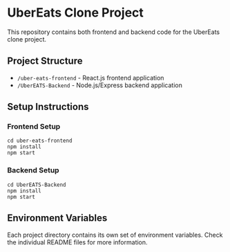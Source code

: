 # UberEats Clone Project

This repository contains both frontend and backend code for the UberEats clone project.

## Project Structure

- `/uber-eats-frontend` - React.js frontend application
- `/UberEATS-Backend` - Node.js/Express backend application

## Setup Instructions

### Frontend Setup

```
cd uber-eats-frontend
npm install
npm start
```

### Backend Setup

```
cd UberEATS-Backend
npm install
npm start
```

## Environment Variables

Each project directory contains its own set of environment variables. Check the individual README files for more information.
